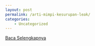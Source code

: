 ```yaml
---
layout: post
permalink: /arti-mimpi-kesurupan-leak/
categories:
    - Uncategorized
---
```


[Baca Selengkapnya](/08)
